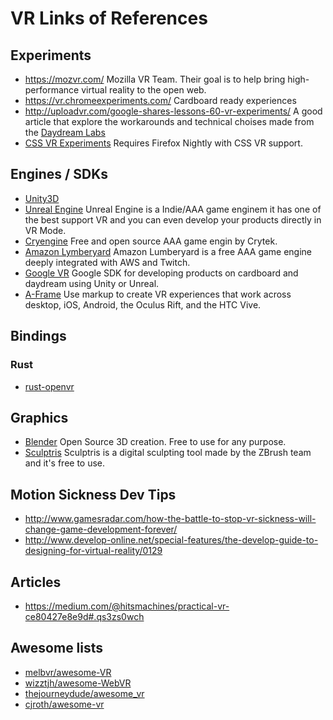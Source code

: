 # VR Links of References

## Experiments
- https://mozvr.com/ Mozilla VR Team. Their goal is to help bring high-performance virtual reality to the open web.
- https://vr.chromeexperiments.com/ Cardboard ready experiences
- http://uploadvr.com/google-shares-lessons-60-vr-experiments/ A good article that explore the workarounds and technical choises made from the [Daydream Labs](https://vr.google.com/daydream/)
- [CSS VR Experiments](https://mozvr.com/cssvr-experiments/) Requires Firefox Nightly with CSS VR support.

## Engines / SDKs
- [Unity3D](https://unity3d.com/)
- [Unreal Engine](https://www.unrealengine.com/) Unreal Engine is a Indie/AAA game enginem it has one of the best support VR and you can even develop your products directly in VR Mode.
- [Cryengine](https://www.cryengine.com/get-cryengine) Free and open source AAA game engin by Crytek.
- [Amazon Lymberyard](https://aws.amazon.com/it/lumberyard/) Amazon Lumberyard is a free AAA game engine deeply integrated with AWS and Twitch.
- [Google VR](https://developers.google.com/vr/) Google SDK for developing products on cardboard and daydream using Unity or Unreal.
- [A-Frame](https://aframe.io/) Use markup to create VR experiences that work across desktop, iOS, Android, the Oculus Rift, and the HTC Vive.

## Bindings
### Rust
- [rust-openvr](https://github.com/rust-openvr/rust-openvr)

## Graphics
- [Blender](https://www.blender.org/) Open Source 3D creation. Free to use for any purpose.
- [Sculptris](http://pixologic.com/sculptris/) Sculptris is a digital sculpting tool made by the ZBrush team and it's free to use.

## Motion Sickness Dev Tips
- http://www.gamesradar.com/how-the-battle-to-stop-vr-sickness-will-change-game-development-forever/
- http://www.develop-online.net/special-features/the-develop-guide-to-designing-for-virtual-reality/0129

## Articles
- https://medium.com/@hitsmachines/practical-vr-ce80427e8e9d#.qs3zs0wch

## Awesome lists
- [melbvr/awesome-VR](https://github.com/melbvr/awesome-VR)
- [wizztjh/awesome-WebVR](https://github.com/wizztjh/awesome-WebVR)
- [thejourneydude/awesome_vr](https://github.com/thejourneydude/awesome_vr)
- [cjroth/awesome-vr](https://github.com/cjroth/awesome-vr)

